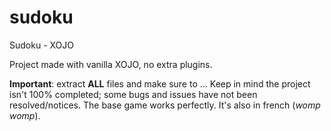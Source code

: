 # sudoku
Sudoku - XOJO

Project made with vanilla XOJO, no extra plugins.

**Important**: extract **ALL** files and make sure to ...
Keep in mind the project isn't 100% completed; some bugs and issues have not been resolved/notices. The base game works perfectly. It's also in french (*womp womp*).
